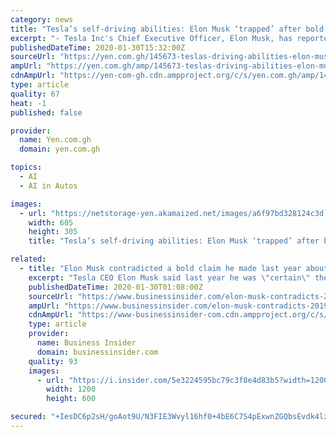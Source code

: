 ```yaml
---
category: news
title: "Tesla’s self-driving abilities: Elon Musk ‘trapped’ after bold claim he made in 2019"
excerpt: "- Tesla Inc's Chief Executive Officer, Elon Musk, has reportedly changed his position with regard to an earlier statement he made about the company's electric cars - He is reported to have earlier stated that the company's cars could drive themselves before the year 2019 ends The Chief Executive Officer (CEO) of Tesla Inc, Elon Musk, has ..."
publishedDateTime: 2020-01-30T15:32:00Z
sourceUrl: "https://yen.com.gh/145673-teslas-driving-abilities-elon-musk-trapped-bold-claim-2019.html"
ampUrl: "https://yen.com.gh/amp/145673-teslas-driving-abilities-elon-musk-trapped-bold-claim-2019.html"
cdnAmpUrl: "https://yen-com-gh.cdn.ampproject.org/c/s/yen.com.gh/amp/145673-teslas-driving-abilities-elon-musk-trapped-bold-claim-2019.html"
type: article
quality: 67
heat: -1
published: false

provider:
  name: Yen.com.gh
  domain: yen.com.gh

topics:
  - AI
  - AI in Autos

images:
  - url: "https://netstorage-yen.akamaized.net/images/a6f97bd328124c3d.jpg"
    width: 605
    height: 305
    title: "Tesla’s self-driving abilities: Elon Musk ‘trapped’ after bold claim he made in 2019"

related:
  - title: "Elon Musk contradicted a bold claim he made last year about Tesla's self-driving capabilities"
    excerpt: "Tesla CEO Elon Musk said last year he was \"certain\" the company's vehicles would be able to drive without human assistance by the end of 2019."
    publishedDateTime: 2020-01-30T01:08:00Z
    sourceUrl: "https://www.businessinsider.com/elon-musk-contradicts-2019-prediction-about-tesla-autopilot-2020-1/"
    ampUrl: "https://www.businessinsider.com/elon-musk-contradicts-2019-prediction-about-tesla-autopilot-2020-1?amp"
    cdnAmpUrl: "https://www-businessinsider-com.cdn.ampproject.org/c/s/www.businessinsider.com/elon-musk-contradicts-2019-prediction-about-tesla-autopilot-2020-1?amp"
    type: article
    provider:
      name: Business Insider
      domain: businessinsider.com
    quality: 93
    images:
      - url: "https://i.insider.com/5e3224595bc79c3f8e4d83b5?width=1200&format=jpeg"
        width: 1200
        height: 600

secured: "+IesDC6p2sH/goAot9U/N3FIE3Wvyl16hf0+4bE6C7S4pExwnZGQbsEvdk4lz7KBEwZu+vpAtPUt39mX4L8+8QID1s4QPA/QwW8+CgdV9cVyoD1gOefFcvGxCIruHdvPFV/Io6Zid0/YSXN9fnXJd0Xrf81x/4MUvR24y3Vqfcbj7vfwbDILSPidT+a42yZbC73hFWTOEbnc90RgVjbNnbEa4EAFgIeHolXYum2kejkHRkQVgTWZfa3Bl0j2h1CJSjH6Jmw/TNgcDyDM+nvzDhIkdYax1dXtsukXcpxkzGyKUN3o5C8daFukwfgSRULdc2J/IuyImopbsTiWjRYmWQE5qhMUAFUG4TLJi/ogQ+J/cSX4MlDGJ6JXE7AKNI6EIoKm1v4woYodOmbOtVEnxF37xXmkZ4uM2sp0o2Vnxa+puncD/Eg2pvkmweGAEELEngPkLYCcItC+n/MczUcJvsgPNlKv7WI0EYT6fDGtUgM=;/ZUuxugTnTjQUE75Xi+uGg=="
---
```


